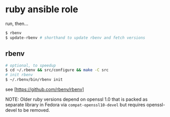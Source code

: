 
# ruby ansible role

run, then...

```sh
$ rbenv
$ update-rbenv # shorthand to update rbenv and fetch versions
```

## rbenv

```sh
# optional, to speedup
$ cd ~/.rbenv && src/configure && make -C src
# init rbenv
$ ~/.rbenv/bin/rbenv init
```

see [https://github.com/rbenv/rbenv]

NOTE: Older ruby versions depend on openssl 1.0 that is packed as separate
library in Fedora via `compat-openssl10-devel` but requires openssl-devel
to be removed.
